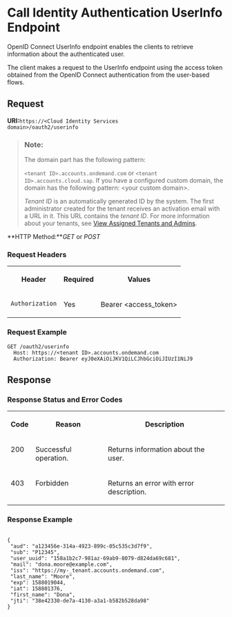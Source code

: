 <!-- loio29e48698ae314b3896abd8e14a4d9138 -->

# Call Identity Authentication UserInfo Endpoint

OpenID Connect UserInfo endpoint enables the clients to retrieve information about the authenticated user.



The client makes a request to the UserInfo endpoint using the access token obtained from the OpenID Connect authentication from the user-based flows.





## **Request**

**URI:**<code>https://&lt;Cloud Identity Services domain&gt;/oauth2/userinfo</code>

> ### Note:  
> The domain part has the following pattern:
> 
> `<tenant ID>.accounts.ondemand.com` or `<tenant ID>.accounts.cloud.sap`. If you have a configured custom domain, the domain has the following pattern: <your custom domain\>.
> 
> *Tenant ID* is an automatically generated ID by the system. The first administrator created for the tenant receives an activation email with a URL in it. This URL contains the *tenant ID*. For more information about your tenants, see [View Assigned Tenants and Admins](../view-assigned-tenants-and-admins-f56e6f2.md).

**HTTP Method:***GET* or *POST*



### Request Headers


<table>
<tr>
<th valign="top">

Header

</th>
<th valign="top">

Required

</th>
<th valign="top">

Values

</th>
</tr>
<tr>
<td valign="top">

`Authorization`

</td>
<td valign="top">

Yes

</td>
<td valign="top">

Bearer <access\_token\>

</td>
</tr>
</table>



### Request Example

```
GET /oauth2/userinfo 
  Host: https://<tenant ID>.accounts.ondemand.com
  Authorization: Bearer eyJ0eXAiOiJKV1QiLCJhbGciOiJIUzI1NiJ9
```



## **Response**



### Response Status and Error Codes


<table>
<tr>
<th valign="top">

Code

</th>
<th valign="top">

Reason

</th>
<th valign="top">

Description

</th>
</tr>
<tr>
<td valign="top">

200

</td>
<td valign="top">

Successful operation.

</td>
<td valign="top">

Returns information about the user.

</td>
</tr>
<tr>
<td valign="top">

403

</td>
<td valign="top">

Forbidden

</td>
<td valign="top">

Returns an error with error description.

</td>
</tr>
</table>



### Response Example

```

{
 "aud": "a123456e-314a-4923-899c-05c535c3d7f9",
 "sub": "P12345",
 "user_uuid": "158a1b2c7-981az-69ab9-8079-d824da69c681",
 "mail": "dona.moore@example.com",
 "iss": "https://my-_tenant.accounts.ondemand.com",
 "last_name": "Moore",
 "exp": 1588019044,
 "iat": 158801376,
 "first_name": "Dona",
 "jti": "38e42330-de7a-4130-a3a1-b582b528da98"
}

```



